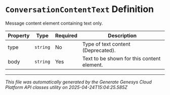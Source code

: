 # `ConversationContentText` Definition

Message content element containing text only.

| Property | Type | Required | Description |
|----------|------|----------|-------------|
| type | `string` | No | Type of text content (Deprecated). |
| body | `string` | Yes | Text to be shown for this content element. |

---

*This file was automatically generated by the Generate Genesys Cloud Platform API classes utility on 2025-04-24T15:04:25.585Z*